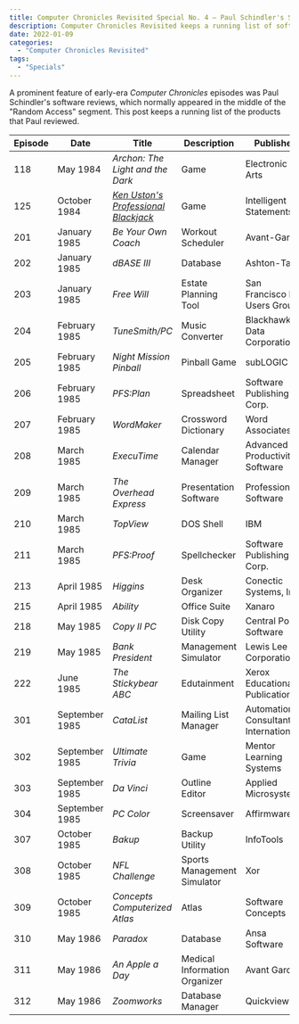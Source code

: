 ```yaml
---
title: Computer Chronicles Revisited Special No. 4 — Paul Schindler's Software Reviews
description: Computer Chronicles Revisited keeps a running list of software reviewed by our favorite 1980s tech journalist.
date: 2022-01-09
categories:
  - "Computer Chronicles Revisited"
tags:
  - "Specials"
---
```


A prominent feature of early-era *Computer Chronicles* episodes was Paul Schindler's software reviews, which normally appeared in the middle of the "Random Access" segment. This post keeps a running list of the products that Paul reviewed.

Episode | Date | Title | Description | Publisher | Price
--- | --- | --- | --- | --- | ---
118 | May 1984 | *Archon: The Light and the Dark* | Game | 	Electronic Arts | $40
125 | October 1984 | [*Ken Uston's Professional Blackjack*](https://smoliva.blog/post/computer-chronicles-revisited-special-005-ken-ustons-professional-blackjack/) | Game | Intelligent Statements | $70
201 | January 1985 | *Be Your Own Coach* | Workout Scheduler | Avant-Garde | $50
202 | January 1985 | *dBASE III* | Database | Ashton-Tate | $700
203 | January 1985 | *Free Will* | Estate Planning Tool | San Francisco PC Users Group | $6 (Shareware)
204 | February 1985 | *TuneSmith/PC* | Music Converter | Blackhawk Data Corporation | $50
205 | February 1985 | *Night Mission Pinball* | Pinball Game | subLOGIC | $40
206 | February 1985 | *PFS:Plan* | Spreadsheet | Software Publishing Corp. | $140
207 | February 1985 | *WordMaker* | Crossword Dictionary | Word Associates | $10
208 | March 1985 | *ExecuTime* | Calendar Manager | Advanced Productivity Software | $50
209 | March 1985 | *The Overhead Express* | Presentation Software | Professional Software | $95
210 | March 1985 | *TopView* | DOS Shell | IBM | $149
211 | March 1985 | *PFS:Proof* | Spellchecker | Software Publishing Corp. | $95
213 | April 1985 | *Higgins* | Desk Organizer | Conectic Systems, Inc. | $400
215 | April 1985 | *Ability* | Office Suite | Xanaro | $495
218 | May 1985 | *Copy II PC* | Disk Copy Utility | Central Point Software | $50
219 | May 1985 | *Bank President* | Management Simulator| Lewis Lee Corporation | $75
222 | June 1985 | *The Stickybear ABC* | Edutainment | Xerox Educational Publications | $40
301 | September 1985 | *CataList* | Mailing List Manager | Automation Consultants International | $250
302 | September 1985 | *Ultimate Trivia* | Game | Mentor Learning Systems | $50
303 | September 1985 | *Da Vinci* | Outline Editor | Applied Microsystems | $50
304 | September 1985 | *PC Color* | Screensaver | Affirmware | $35/$44
307 | October 1985 | *Bakup* | Backup Utility | InfoTools | $150
308 | October 1985 | *NFL Challenge* | Sports Management Simulator | Xor | $99
309 | October 1985 | *Concepts Computerized Atlas* | Atlas | Software Concepts | $5/$50
310 | May 1986 | *Paradox* | Database | Ansa Software | $695
311 | May 1986 | *An Apple a Day* | Medical Information Organizer | Avant Garde | $79.95
312 | May 1986 | *Zoomworks* | Database Manager | Quickview | $125